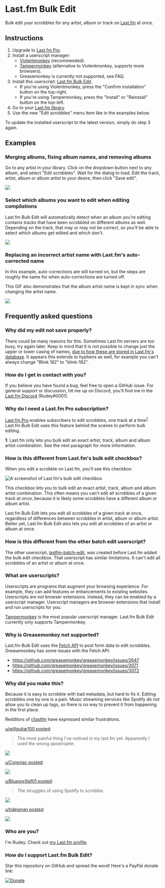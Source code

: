 # Last.fm Bulk Edit

Bulk edit your scrobbles for any artist, album or track on [Last.fm](https://www.last.fm/) at once.


## Instructions
1. Upgrade to [Last.fm Pro](https://www.last.fm/pro).
2. Install a userscript manager:
   - [Violentmonkey](https://violentmonkey.github.io/) (recommended).
   - [Tampermonkey](https://tampermonkey.net/) (alternative to Violentmonkey, supports more browsers).
   - Greasemonkey is currently not supported, see FAQ.
3. Install this userscript: [Last.fm Bulk Edit](https://raw.githubusercontent.com/RudeySH/lastfm-bulk-edit/master/lastfm-bulk-edit.user.js).
   - If you're using Violentmonkey, press the "Confirm installation" button on the top-right.
   - If you're using Tampermonkey, press the "Install" or "Reinstall" button on the top-left.
4. Go to your [Last.fm library](https://www.last.fm/user/_/library/artists).
5. Use the new "Edit scrobbles" menu item like in the examples below.

To update the installed userscript to the latest version, simply do step 3 again.


## Examples

### Merging albums, fixing album names, and removing albums

Go to any artist in your library. Click on the dropdown button next to any album, and select "Edit scrobbles". Wait for the dialog to load. Edit the track, artist, album or album artist to your desire, then click "Save edit".

![](img/fix-albums.gif)


### Select which albums you want to edit when editing compilations

Last.fm Bulk Edit will automatically detect when an album you're editing contains tracks that have been scrobbled on different albums as well. Depending on the track, that may or may not be correct, so you'll be able to select which albums get edited and which don't.

![](img/compilations.gif)


### Replacing an incorrect artist name with Last.fm's auto-corrected name

In this example, auto-corrections are still turned on, but the steps are roughly the same for when auto-corrections are turned off.

This GIF also demonstrates that the album artist name is kept in sync when changing the artist name.

![](img/album-artist-sync.gif)


## Frequently asked questions

### Why did my edit not save properly?

There could be many reasons for this. Sometimes Last.fm servers are too busy, try again later. Keep in mind that it is not possible to change just the upper or lower casing of names, [due to how these are stored in Last.fm's database](https://getsatisfaction.com/lastfm/topics/website-update-12-march-editing-scrobbles-subscriber-feature). It appears this extends to hyphens as well, for example you can't always change "Blink 182" to "blink-182".


### How do I get in contact with you?

If you believe you have found a bug, feel free to open a GitHub issue. For general support or discussion, hit me up on Discord, you'll find me in the [Last.fm Discord](https://discord.gg/6aTeg3u) (Rudey#0001).


### Why do I need a Last.fm Pro subscription?

[Last.fm Pro](https://www.last.fm/pro) enables subscribers to edit scrobbles, one track at a time<sup id="a1">[1](#f1)</sup>. Last.fm Bulk Edit uses this feature behind the scenes to perform bulk editing.

<strong id="f1">1</strong>: Last.fm only lets you bulk edit an exact artist, track, album and album artist combination. See the next paragraph for more information.


### How is this different from Last.fm's bulk edit checkbox?

When you edit a scrobble on Last.fm, you'll see this checkbox:

![A screenshot of Last.fm's bulk edit checkbox](img/bulk-edit.png)

This checkbox lets you to bulk edit an exact artist, track, album and album artist combination. This often means you can't edit all scrobbles of a given track at once, because it is likely some scrobbles have a different album or album artist.

Last.fm Bulk Edit lets you edit all scrobbles of a given track at once, regardless of differences between scrobbles in artist, album or album artist. Better yet, Last.fm Bulk Edit also lets you edit all scrobbles of an artist or album at once.


### How is this different from the other batch edit userscript?

The other userscript, [lastfm-batch-edit](https://github.com/danielrw7/lastfm-batch-edit), was created before Last.fm added the bulk edit checkbox. That userscript has similar limitations. It can't edit all scrobbles of an artist or album at once.


### What are userscripts?

Userscripts are programs that augment your browsing experience.
For example, they can add features or enhancements to existing websites.
Userscripts are not browser extensions. Instead, they can be enabled by a userscript manager.
Userscript managers are browser extensions that install and run userscripts for you.

[Tampermonkey](https://tampermonkey.net/) is the most popular userscript manager. Last.fm Bulk Edit currently only supports Tampermonkey.


### Why is Greasemonkey not supported?

Last.fm Bulk Edit uses the [Fetch API](https://developer.mozilla.org/en-US/docs/Web/API/Fetch_API) to post form data to edit scrobbles. Greasemonkey has some issues with the Fetch API:
- https://github.com/greasemonkey/greasemonkey/issues/2647
- https://github.com/greasemonkey/greasemonkey/issues/3071
- https://github.com/greasemonkey/greasemonkey/issues/3072


### Why did you make this?

Because it is easy to scrobble with bad metadata, but hard to fix it. Editing scrobbles one by one is a pain. Music streaming services like Spotify do not allow you to clean up tags, so there is no way to prevent it from happening in the first place.

Redditors of [r/lastfm](https://www.reddit.com/r/lastfm) have expressed similar frustrations.

[u/willguitar100 posted](https://www.reddit.com/r/lastfm/comments/azks0z/the_most_painful_thing_ive_noticed_in_my_lastfm/):

> The most painful thing I've noticed in my last.fm yet. Apparently I used the wrong apostrophe.

![](img/reddit/z9wuk5fq1dl21.png)

[u/Cyreniac posted](https://www.reddit.com/r/lastfm/comments/ahbr4w/are_memes_allowed_here/):

![](img/reddit/j2Vr-boauwYbLfmDJlVRoL74WiHeaiYjzWESXQMh3yk.jpg)

[u/Bluegorilla101 posted](https://www.reddit.com/r/lastfm/comments/8ver9b/the_struggles_of_using_spotify_to_scrobble/):

> The struggles of using Spotify to scrobble.

![](img/reddit/n2rcyyfssf711.png)

[u/tjdeignan posted](https://www.reddit.com/r/lastfm/comments/dagrtb/why/):

![](img/reddit/ztpdkkp2jcp31.jpg)


### Who are you?

I'm Rudey. Check out [my Last.fm profile](https://www.last.fm/user/Rudey24).


### How do I support Last.fm Bulk Edit?

Star this repository on GitHub and spread the word! Here's a PayPal donate link:

[![Donate](https://img.shields.io/badge/Donate-PayPal-green.svg)](https://www.paypal.com/cgi-bin/webscr?cmd=_s-xclick&hosted_button_id=QPVH74PGFEFTL&source=url)
